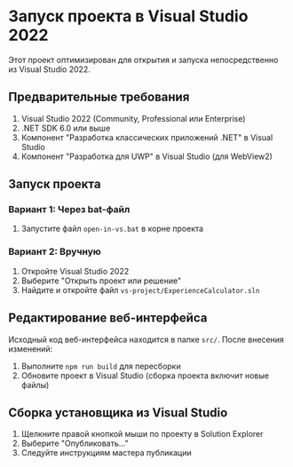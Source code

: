 
# Запуск проекта в Visual Studio 2022

Этот проект оптимизирован для открытия и запуска непосредственно из Visual Studio 2022.

## Предварительные требования

1. Visual Studio 2022 (Community, Professional или Enterprise)
2. .NET SDK 6.0 или выше
3. Компонент "Разработка классических приложений .NET" в Visual Studio
4. Компонент "Разработка для UWP" в Visual Studio (для WebView2)

## Запуск проекта

### Вариант 1: Через bat-файл
1. Запустите файл `open-in-vs.bat` в корне проекта

### Вариант 2: Вручную
1. Откройте Visual Studio 2022
2. Выберите "Открыть проект или решение"
3. Найдите и откройте файл `vs-project/ExperienceCalculator.sln`

## Редактирование веб-интерфейса

Исходный код веб-интерфейса находится в папке `src/`. После внесения изменений:
1. Выполните `npm run build` для пересборки
2. Обновите проект в Visual Studio (сборка проекта включит новые файлы)

## Сборка установщика из Visual Studio

1. Щелкните правой кнопкой мыши по проекту в Solution Explorer
2. Выберите "Опубликовать..."
3. Следуйте инструкциям мастера публикации
